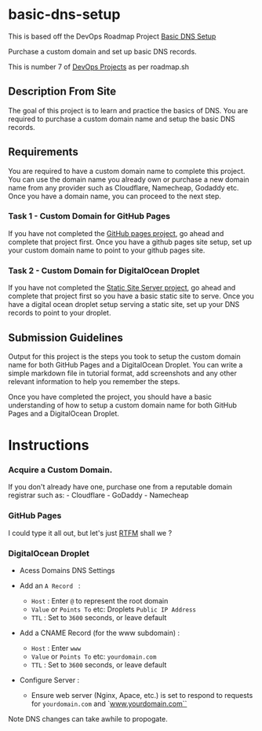 # basic-dns-setup

This is based off the DevOps Roadmap Project [Basic DNS Setup](https://roadmap.sh/projects/basic-dns)

Purchase a custom domain and set up basic DNS records.  

This is number 7 of [DevOps Projects](https://roadmap.sh/devops/projects) as per roadmap.sh

## Description From Site 

The goal of this project is to learn and practice the basics of DNS. You are required to purchase a custom domain name and setup the basic DNS records.

## Requirements

You are required to have a custom domain name to complete this project. You can use the domain name you already own or purchase a new domain name from any provider such as Cloudflare, Namecheap, Godaddy etc. Once you have a domain name, you can proceed to the next step.

### Task 1 - Custom Domain for GitHub Pages

If you have not completed the [GitHub pages project](https://roadmap.sh/projects/github-actions-deployment-workflow), go ahead and complete that project first. Once you have a github pages site setup, set up your custom domain name to point to your github pages site.

### Task 2 - Custom Domain for DigitalOcean Droplet

If you have not completed the [Static Site Server project](https://roadmap.sh/projects/static-site-server), go ahead and complete that project first so you have a basic static site to serve. Once you have a digital ocean droplet setup serving a static site, set up your DNS records to point to your droplet.

## Submission Guidelines 

Output for this project is the steps you took to setup the custom domain name for both GitHub Pages and a DigitalOcean Droplet. You can write a simple markdown file in tutorial format, add screenshots and any other relevant information to help you remember the steps.

Once you have completed the project, you should have a basic understanding of how to setup a custom domain name for both GitHub Pages and a DigitalOcean Droplet.

# Instructions 

### Acquire a Custom Domain. 

If you don't already have one, purchase one from a reputable domain registrar such as: 
    - Cloudflare 
    - GoDaddy 
    - Namecheap

### GitHub Pages 

I could type it all out, but let's just [RTFM](https://docs.github.com/en/pages/configuring-a-custom-domain-for-your-github-pages-site/managing-a-custom-domain-for-your-github-pages-site) shall we ?

### DigitalOcean Droplet 

- Acess Domains DNS Settings
- Add an `A Record ` :
    - `Host` : Enter `@` to represent the root domain
    - `Value` or `Points To` etc: Droplets `Public IP Address` 
    - `TTL` : Set to `3600` seconds, or leave default 

- Add a CNAME Record (for the www subdomain) : 
    - `Host` : Enter `www` 
    - `Value` or `Points To` etc: `yourdomain.com`
    - `TTL` : Set to `3600` seconds, or leave default 

- Configure Server :
    - Ensure web server (Nginx, Apace, etc.) is set to respond to requests for `yourdomain.com` and `www.yourdomain.com``

Note DNS changes can take awhile to propogate. 